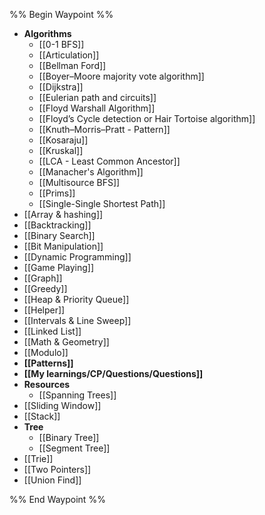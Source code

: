%% Begin Waypoint %%
- **Algorithms**
	- [[0-1 BFS]]
	- [[Articulation]]
	- [[Bellman Ford]]
	- [[Boyer–Moore majority vote algorithm]]
	- [[Dijkstra]]
	- [[Eulerian path and circuits]]
	- [[Floyd Warshall Algorithm]]
	- [[Floyd’s Cycle detection or Hair Tortoise algorithm]]
	- [[Knuth–Morris–Pratt - Pattern]]
	- [[Kosaraju]]
	- [[Kruskal]]
	- [[LCA - Least Common Ancestor]]
	- [[Manacher's Algorithm]]
	- [[Multisource BFS]]
	- [[Prims]]
	- [[Single-Single Shortest Path]]
- [[Array & hashing]]
- [[Backtracking]]
- [[Binary Search]]
- [[Bit Manipulation]]
- [[Dynamic Programming]]
- [[Game Playing]]
- [[Graph]]
- [[Greedy]]
- [[Heap & Priority Queue]]
- [[Helper]]
- [[Intervals & Line Sweep]]
- [[Linked List]]
- [[Math & Geometry]]
- [[Modulo]]
- **[[Patterns]]**
- **[[My learnings/CP/Questions/Questions]]**
- **Resources**
	- [[Spanning Trees]]
- [[Sliding Window]]
- [[Stack]]
- **Tree**
	- [[Binary Tree]]
	- [[Segment Tree]]
- [[Trie]]
- [[Two Pointers]]
- [[Union Find]]

%% End Waypoint %%